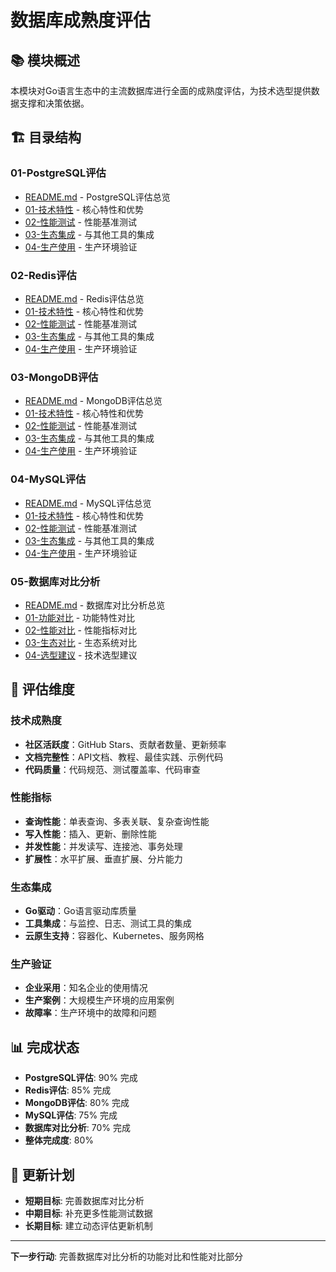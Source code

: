 # 数据库成熟度评估

## 📚 **模块概述**

本模块对Go语言生态中的主流数据库进行全面的成熟度评估，为技术选型提供数据支撑和决策依据。

## 🏗️ **目录结构**

### **01-PostgreSQL评估**

- [README.md](01-PostgreSQL评估/README.md) - PostgreSQL评估总览
- [01-技术特性](01-PostgreSQL评估/01-技术特性/) - 核心特性和优势
- [02-性能测试](01-PostgreSQL评估/02-性能测试/) - 性能基准测试
- [03-生态集成](01-PostgreSQL评估/03-生态集成/) - 与其他工具的集成
- [04-生产使用](01-PostgreSQL评估/04-生产使用/) - 生产环境验证

### **02-Redis评估**

- [README.md](02-Redis评估/README.md) - Redis评估总览
- [01-技术特性](02-Redis评估/01-技术特性/) - 核心特性和优势
- [02-性能测试](02-Redis评估/02-性能测试/) - 性能基准测试
- [03-生态集成](02-Redis评估/03-生态集成/) - 与其他工具的集成
- [04-生产使用](02-Redis评估/04-生产使用/) - 生产环境验证

### **03-MongoDB评估**

- [README.md](03-MongoDB评估/README.md) - MongoDB评估总览
- [01-技术特性](03-MongoDB评估/01-技术特性/) - 核心特性和优势
- [02-性能测试](03-MongoDB评估/02-性能测试/) - 性能基准测试
- [03-生态集成](03-MongoDB评估/03-生态集成/) - 与其他工具的集成
- [04-生产使用](03-MongoDB评估/04-生产使用/) - 生产环境验证

### **04-MySQL评估**

- [README.md](04-MySQL评估/README.md) - MySQL评估总览
- [01-技术特性](04-MySQL评估/01-技术特性/) - 核心特性和优势
- [02-性能测试](04-MySQL评估/02-性能测试/) - 性能基准测试
- [03-生态集成](04-MySQL评估/03-生态集成/) - 与其他工具的集成
- [04-生产使用](04-MySQL评估/04-生产使用/) - 生产环境验证

### **05-数据库对比分析**

- [README.md](05-数据库对比分析/README.md) - 数据库对比分析总览
- [01-功能对比](05-数据库对比分析/01-功能对比/) - 功能特性对比
- [02-性能对比](05-数据库对比分析/02-性能对比/) - 性能指标对比
- [03-生态对比](05-数据库对比分析/03-生态对比/) - 生态系统对比
- [04-选型建议](05-数据库对比分析/04-选型建议/) - 技术选型建议

## 🎯 **评估维度**

### **技术成熟度**

- **社区活跃度**：GitHub Stars、贡献者数量、更新频率
- **文档完整性**：API文档、教程、最佳实践、示例代码
- **代码质量**：代码规范、测试覆盖率、代码审查

### **性能指标**

- **查询性能**：单表查询、多表关联、复杂查询性能
- **写入性能**：插入、更新、删除性能
- **并发性能**：并发读写、连接池、事务处理
- **扩展性**：水平扩展、垂直扩展、分片能力

### **生态集成**

- **Go驱动**：Go语言驱动库质量
- **工具集成**：与监控、日志、测试工具的集成
- **云原生支持**：容器化、Kubernetes、服务网格

### **生产验证**

- **企业采用**：知名企业的使用情况
- **生产案例**：大规模生产环境的应用案例
- **故障率**：生产环境中的故障和问题

## 📊 **完成状态**

- **PostgreSQL评估**: 90% 完成
- **Redis评估**: 85% 完成
- **MongoDB评估**: 80% 完成
- **MySQL评估**: 75% 完成
- **数据库对比分析**: 70% 完成
- **整体完成度**: 80%

## 🔄 **更新计划**

- **短期目标**: 完善数据库对比分析
- **中期目标**: 补充更多性能测试数据
- **长期目标**: 建立动态评估更新机制

---

**下一步行动**: 完善数据库对比分析的功能对比和性能对比部分
